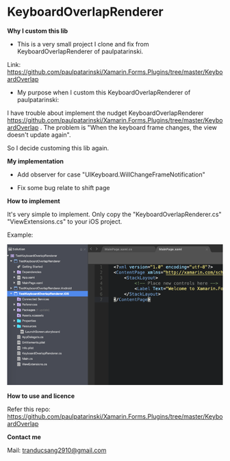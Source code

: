# KeyboardOverlapRenderer

**Why I custom this lib**

- This is a very small project I clone and fix from KeyboardOverlapRenderer of paulpatarinski.

Link: https://github.com/paulpatarinski/Xamarin.Forms.Plugins/tree/master/KeyboardOverlap

- My purpose when I custom this KeyboardOverlapRenderer of paulpatarinski:

I have trouble about implement the nudget KeyboardOverlapRenderer https://github.com/paulpatarinski/Xamarin.Forms.Plugins/tree/master/KeyboardOverlap .
The problem is "When the keyboard frame changes, the view doesn't update again".

So I decide customing this lib again.

**My implementation**

- Add observer for case "UIKeyboard.WillChangeFrameNotification"

- Fix some bug relate to shift page

**How to implement**

It's very simple to implement. Only copy the "KeyboardOverlapRenderer.cs"  "ViewExtensions.cs" to your iOS project.

Example:

![Example Implement](Image/example.png)

**How to use and licence**

Refer this repo: https://github.com/paulpatarinski/Xamarin.Forms.Plugins/tree/master/KeyboardOverlap

**Contact me**

Mail: tranducsang2910@gmail.com
